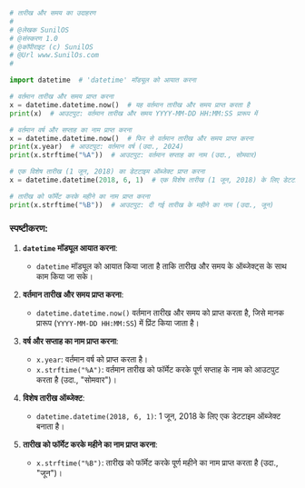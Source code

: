 
```python
# तारीख और समय का उदाहरण
#
# @लेखक SunilOS  
# @संस्करण 1.0
# @कॉपीराइट (c) SunilOS  
# @Url www.SunilOs.com
#

import datetime  # 'datetime' मॉड्यूल को आयात करना

# वर्तमान तारीख और समय प्राप्त करना
x = datetime.datetime.now()  # यह वर्तमान तारीख और समय प्राप्त करता है
print(x)  # आउटपुट: वर्तमान तारीख और समय YYYY-MM-DD HH:MM:SS प्रारूप में

# वर्तमान वर्ष और सप्ताह का नाम प्राप्त करना
x = datetime.datetime.now()  # फिर से वर्तमान तारीख और समय प्राप्त करना
print(x.year)  # आउटपुट: वर्तमान वर्ष (उदा., 2024)
print(x.strftime("%A"))  # आउटपुट: वर्तमान सप्ताह का नाम (उदा., सोमवार)

# एक विशेष तारीख (1 जून, 2018) का डेटटाइम ऑब्जेक्ट प्राप्त करना
x = datetime.datetime(2018, 6, 1)  # एक विशेष तारीख (1 जून, 2018) के लिए डेटटाइम ऑब्जेक्ट बनाना

# तारीख को फॉर्मेट करके महीने का नाम प्राप्त करना
print(x.strftime("%B"))  # आउटपुट: दी गई तारीख के महीने का नाम (उदा., जून)
```

### स्पष्टीकरण:

1. **`datetime` मॉड्यूल आयात करना**:
   - `datetime` मॉड्यूल को आयात किया जाता है ताकि तारीख और समय के ऑब्जेक्ट्स के साथ काम किया जा सके।

2. **वर्तमान तारीख और समय प्राप्त करना**:
   - `datetime.datetime.now()` वर्तमान तारीख और समय को प्राप्त करता है, जिसे मानक प्रारूप (`YYYY-MM-DD HH:MM:SS`) में प्रिंट किया जाता है।

3. **वर्ष और सप्ताह का नाम प्राप्त करना**:
   - `x.year`: वर्तमान वर्ष को प्राप्त करता है।
   - `x.strftime("%A")`: वर्तमान तारीख को फॉर्मेट करके पूर्ण सप्ताह के नाम को आउटपुट करता है (उदा., "सोमवार")।

4. **विशेष तारीख ऑब्जेक्ट**:
   - `datetime.datetime(2018, 6, 1)`: 1 जून, 2018 के लिए एक डेटटाइम ऑब्जेक्ट बनाता है।

5. **तारीख को फॉर्मेट करके महीने का नाम प्राप्त करना**:
   - `x.strftime("%B")`: तारीख को फॉर्मेट करके पूर्ण महीने का नाम प्राप्त करता है (उदा., "जून")।

